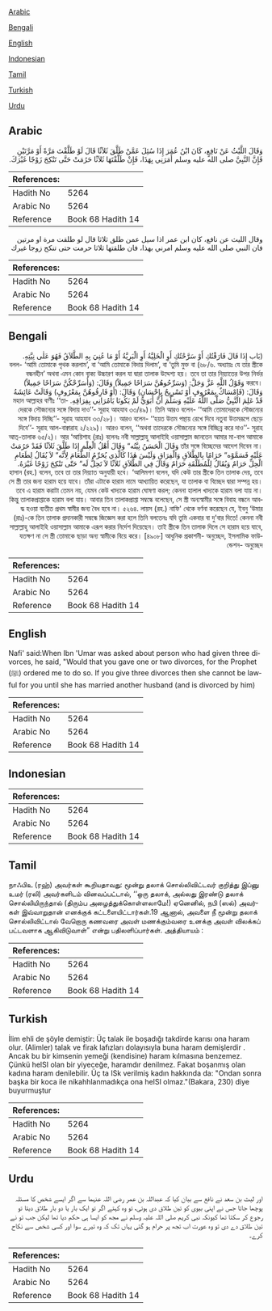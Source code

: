 [Arabic](#arabic)

[Bengali](#bengali)

[English](#english)

[Indonesian](#indonesian)

[Tamil](#tamil)

[Turkish](#turkish)

[Urdu](#urdu)

## Arabic


<div dir="rtl" lang="ar" style={{fontSize:'larger',backgroundColor:'#f8f9fa',padding:20}}>
وَقَالَ اللَّيْثُ عَنْ نَافِعٍ، كَانَ ابْنُ عُمَرَ إِذَا سُئِلَ عَمَّنْ طَلَّقَ ثَلاَثًا قَالَ لَوْ طَلَّقْتَ مَرَّةً أَوْ مَرَّتَيْنِ فَإِنَّ النَّبِيَّ صلى الله عليه وسلم أَمَرَنِي بِهَذَا، فَإِنْ طَلَّقْتَهَا ثَلاَثًا حَرُمَتْ حَتَّى تَنْكِحَ زَوْجًا غَيْرَكَ‏.‏
</div>
<div style={{backgroundColor:'#f8f9fa',padding:20, marginBottom: 10}}><table> <thead> <tr> <th>References:</th> <th></th> </tr> </thead> <tbody><tr><td>Hadith No</td><td>5264</td></tr><tr><td>Arabic No</td><td>5264</td></tr><tr><td>Reference</td><td>Book 68 Hadith 14</td></tr></tbody></table></div>


<div dir="rtl" lang="ar" style={{fontSize:'larger',backgroundColor:'#f8f9fa',padding:20}}>
وقال الليث عن نافع، كان ابن عمر اذا سيل عمن طلق ثلاثا قال لو طلقت مرة او مرتين فان النبي صلى الله عليه وسلم امرني بهذا، فان طلقتها ثلاثا حرمت حتى تنكح زوجا غيرك
</div>
<div style={{backgroundColor:'#f8f9fa',padding:20, marginBottom: 10}}><table> <thead> <tr> <th>References:</th> <th></th> </tr> </thead> <tbody><tr><td>Hadith No</td><td>5264</td></tr><tr><td>Arabic No</td><td>5264</td></tr><tr><td>Reference</td><td>Book 68 Hadith 14</td></tr></tbody></table></div>

## Bengali


<div dir="rtl" lang="bn" style={{fontSize:'larger',backgroundColor:'#f8f9fa',padding:20}}>
(بَاب إِذَا قَالَ فَارَقْتُكِ أَوْ سَرَّحْتُكِ أَوِ الْخَلِيَّةُ أَوِ الْبَرِيَّةُ أَوْ مَا عُنِيَ بِهِ الطَّلاَقُ فَهُوَ عَلٰى نِيَّتِهِ. ৬৮/৬. অধ্যায়ঃ যে তার স্ত্রীকে) বলল- ‘আমি তোমাকে পৃথক করলাম’, বা ‘আমি তোমাকে বিদায় দিলাম’, বা ‘তুমি মুক্ত বা বন্ধনহীন’ অথবা এমন কোন বাক্য উচ্চারণ করল যা দ্বারা তালাক উদ্দেশ্য হয়। তবে তা তার নিয়্যাতের উপর নির্ভর করবে। وَقَوْلُ اللَّهِ عَزَّ وَجَلَّ: (وَسَرِّحُوهُنَّ سَرَاحًا جَمِيلاً) وَقَالَ: (وَأُسَرِّحْكُنَّ سَرَاحًا جَمِيلاً) وَقَالَ: (فَإِمْسَاكٌ بِمَعْرُوفٍ أَوْ تَسْرِيحٌ بِإِحْسَانٍ) وَقَالَ: (أَوْ فَارِقُوهُنَّ بِمَعْرُوفٍ) وَقَالَتْ عَائِشَةُ قَدْ عَلِمَ النَّبِيُّ صَلَّى اللَّهُ عَلَيْهِ وَسَلَّمَ أَنَّ أَبَوَيَّ لَمْ يَكُونَا يَأْمُرَانِي بِفِرَاقِهِ. মহান আল্লাহর বাণীঃ ‘‘তাদেরকে সৌজন্যের সঙ্গে বিদায় দাও’’- সূরাহ আহযাব ৩৩/৪৯)। তিনি আরও বলেন- ‘‘আমি তোমাদেরকে সৌজন্যের সঙ্গে বিদায় দিচ্ছি’’- সূরাহ আহযাব ৩৩/২৮)। আরও বলেন- ‘‘হয়ত উত্তম পন্থায় রেখে দিবে নতুবা উত্তমরূপে ছেড়ে দিবে’’- সূরাহ আল-বাক্বারাহ ২/২২৯)। আরও বলেন, ‘‘অথবা তাদেরকে সৌজন্যের সঙ্গে বিচ্ছিন্ন করে দাও’’- সূরাহ আত্-তালাক ৬৫/২)। আর ‘আয়িশাহ (রাঃ) বলেনঃ নবী সাল্লাল্লাহু আলাইহি ওয়াসাল্লাম জানতেন আমার মা-বাপ আমাকে তাঁর সঙ্গে বিচ্ছেদের আদেশ দিবেন না। وَقَالَ الْحَسَنُ نِيَّتُه“ وَقَالَ أَهْلُ الْعِلْمِ إِذَا طَلَّقَ ثَلاَثًا فَقَدْ حَرُمَتْ عَلَيْهِ فَسَمَّوْه“ حَرَامًا بِالطَّلاَقِ وَالْفِرَاقِ وَلَيْسَ هٰذَا كَالَّذِي يُحَرِّمُ الطَّعَامَ لِأَنَّه“ لاَ يُقَالُ لِطَعَامِ الْحِلِّ حَرَامٌ وَيُقَالُ لِلْمُطَلَّقَةِ حَرَامٌ وَقَالَ فِي الطَّلاَقِ ثَلاَثًا لاَ تَحِلُّ لَه“ حَتّٰى تَنْكِحَ زَوْجًا غَيْرَهُ. হাসান (রহ.) বলেন, তবে তা তার নিয়্যাত অনুযায়ী হবে। ‘আলিমগণ বলেন, যদি কেউ তার স্ত্রীকে তিন তালাক দেয়, তবে সে স্ত্রী তার জন্য হারাম হয়ে যাবে। তাঁরা এটাকে হারাম নামে আখ্যায়িত করেছেন, যা তালাক বা বিচ্ছেদ দ্বারা সম্পন্ন হয়। তবে এ হারাম করাটা তেমন নয়, যেমন কেউ খাদ্যকে হারাম ঘোষণা করল; কেননা হালাল খাদ্যকে হারাম বলা যায় না। কিন্তু তালাকপ্রাপ্তাকে হারাম বলা যায়। আবার তিন তালাকপ্রাপ্তা সম্বন্ধে বলেছেন, সে স্ত্রী অন্যস্বামীর সঙ্গে বিবাহ বন্ধনে আবদ্ধ হওয়া ব্যতীত প্রথম স্বামীর জন্য বৈধ হবে না। ৫২৬৪. লায়স (রহ.) নাফি' থেকে বর্ণনা করেছেন যে, ইবনু ‘উমার (রাঃ)-কে তিন তালাক প্রদানকারী সম্বন্ধে জিজ্ঞেস করা হলে তিনি বলতেনঃ যদি তুমি একবার বা দু’বার দিতে! কেননা নবী সাল্লাল্লাহু আলাইহি ওয়াসাল্লাম আমাকে এরূপ করার নির্দেশ দিয়েছেন। তাই স্ত্রীকে তিন তালাক দিলে সে হারাম হয়ে যাবে, যতক্ষণ না সে স্ত্রী তোমাকে ছাড়া অন্য স্বামীকে বিয়ে করে। [৪৯০৮] আধুনিক প্রকাশনী- অনুচ্ছেদ, ইসলামিক ফাউন্ডেশন- অনুচ্ছেদ
</div>
<div style={{backgroundColor:'#f8f9fa',padding:20, marginBottom: 10}}><table> <thead> <tr> <th>References:</th> <th></th> </tr> </thead> <tbody><tr><td>Hadith No</td><td>5264</td></tr><tr><td>Arabic No</td><td>5264</td></tr><tr><td>Reference</td><td>Book 68 Hadith 14</td></tr></tbody></table></div>

## English


<div dir="ltr" lang="en" style={{fontSize:'larger',backgroundColor:'#f8f9fa',padding:20}}>
Nafi' said:When Ibn 'Umar was asked about person who had given three divorces, he said, "Would that you gave one or two divorces, for the Prophet (ﷺ) ordered me to do so. If you give three divorces then she cannot be lawful for you until she has married another husband (and is divorced by him)
</div>
<div style={{backgroundColor:'#f8f9fa',padding:20, marginBottom: 10}}><table> <thead> <tr> <th>References:</th> <th></th> </tr> </thead> <tbody><tr><td>Hadith No</td><td>5264</td></tr><tr><td>Arabic No</td><td>5264</td></tr><tr><td>Reference</td><td>Book 68 Hadith 14</td></tr></tbody></table></div>

## Indonesian


<div dir="ltr" lang="id" style={{fontSize:'larger',backgroundColor:'#f8f9fa',padding:20}}>

</div>
<div style={{backgroundColor:'#f8f9fa',padding:20, marginBottom: 10}}><table> <thead> <tr> <th>References:</th> <th></th> </tr> </thead> <tbody><tr><td>Hadith No</td><td>5264</td></tr><tr><td>Arabic No</td><td>5264</td></tr><tr><td>Reference</td><td>Book 68 Hadith 14</td></tr></tbody></table></div>

## Tamil


<div dir="ltr" lang="ta" style={{fontSize:'larger',backgroundColor:'#f8f9fa',padding:20}}>
நாஃபிஉ (ரஹ்) அவர்கள் கூறியதாவது: மூன்று தலாக் சொல்லிவிட்டவர் குறித்து இப்னு உமர் (ரலி) அவர்களிடம் வினவப்பட்டால், ‘‘ஒரு தலாக், அல்லது இரண்டு தலாக் சொல்லியிருந்தால் (திரும்ப அழைத்துக்கொள்ளலாமே!) ஏனெனில், நபி (ஸல்) அவர்கள் இவ்வாறுதான் எனக்குக் கட்டளையிட்டார்கள்.19 ஆனால், அவளை நீ மூன்று தலாக் சொல்லிவிட்டால் வேறொரு கணவரை அவள் மணக்கும்வரை உனக்கு அவள் விலக்கப் பட்டவளாக ஆகிவிடுவாள்” என்று பதிலளிப்பார்கள். அத்தியாயம் :
</div>
<div style={{backgroundColor:'#f8f9fa',padding:20, marginBottom: 10}}><table> <thead> <tr> <th>References:</th> <th></th> </tr> </thead> <tbody><tr><td>Hadith No</td><td>5264</td></tr><tr><td>Arabic No</td><td>5264</td></tr><tr><td>Reference</td><td>Book 68 Hadith 14</td></tr></tbody></table></div>

## Turkish


<div dir="ltr" lang="tr" style={{fontSize:'larger',backgroundColor:'#f8f9fa',padding:20}}>
İlim ehli de şöyle demiştir: Üç talak ile boşadığı takdirde karısı ona haram olur. (Alimler) talak ve firak lafızları dolayısıyla buna haram demişlerdir . Ancak bu bir kimsenin yemeği (kendisine) haram kılmasına benzemez. Çünkü helSI olan bir yiyeceğe, haramdır denilmez. Fakat boşanmış olan kadına haram denilebilir. Üç ta ISk verilmiş kadın hakkında da: "Ondan sonra başka bir koca ile nikahhlanmadıkça ona helSI olmaz."(Bakara, 230) diye buyurmuştur
</div>
<div style={{backgroundColor:'#f8f9fa',padding:20, marginBottom: 10}}><table> <thead> <tr> <th>References:</th> <th></th> </tr> </thead> <tbody><tr><td>Hadith No</td><td>5264</td></tr><tr><td>Arabic No</td><td>5264</td></tr><tr><td>Reference</td><td>Book 68 Hadith 14</td></tr></tbody></table></div>

## Urdu


<div dir="rtl" lang="ur" style={{fontSize:'larger',backgroundColor:'#f8f9fa',padding:20}}>
اور لیث بن سعد نے نافع سے بیان کیا کہ عبداللہ بن عمر رضی اللہ عنہما سے اگر ایسے شخص کا مسئلہ پوچھا جاتا جس نے اپنی بیوی کو تین طلاق دی ہوتی، تو وہ کہتے اگر تو ایک بار یا دو بار طلاق دیتا تو رجوع کر سکتا تھا کیونکہ نبی کریم صلی اللہ علیہ وسلم نے مجھ کو ایسا ہی حکم دیا تھا لیکن جب تو نے تین طلاق دے دی تو وہ عورت اب تجھ پر حرام ہو گئی یہاں تک کہ وہ تیرے سوا اور کسی شخص سے نکاح کرے۔
</div>
<div style={{backgroundColor:'#f8f9fa',padding:20, marginBottom: 10}}><table> <thead> <tr> <th>References:</th> <th></th> </tr> </thead> <tbody><tr><td>Hadith No</td><td>5264</td></tr><tr><td>Arabic No</td><td>5264</td></tr><tr><td>Reference</td><td>Book 68 Hadith 14</td></tr></tbody></table></div>